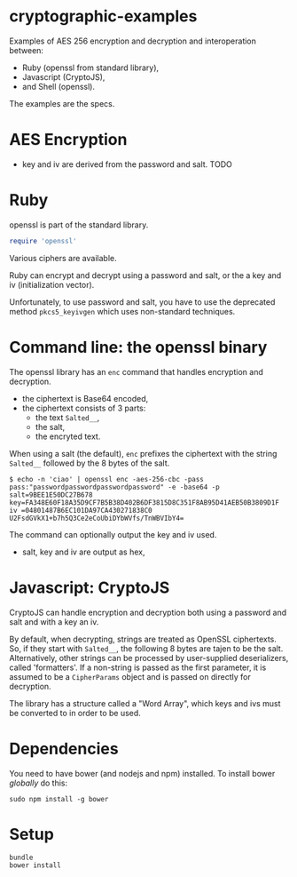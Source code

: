 # cryptographic-examples

Examples of AES 256 encryption and decryption and interoperation between:
* Ruby (openssl from standard library),
* Javascript (CryptoJS),
* and Shell (openssl).

The examples are the specs.

# AES Encryption

* key and iv are derived from the password and salt.
TODO

# Ruby

openssl is part of the standard library.

```ruby
require 'openssl'
```
Various ciphers are available.

Ruby can encrypt and decrypt using a password and salt, or
the a key and iv (initialization vector).

Unfortunately, to use password and salt, you have to use the
deprecated method `pkcs5_keyivgen` which uses non-standard
techniques.

# Command line: the openssl binary

The openssl library has an `enc` command that handles encryption and decryption.
* the ciphertext is Base64 encoded,
* the ciphertext consists of 3 parts:
  * the text `Salted__`,
  * the salt,
  * the encryted text.

When using a salt (the default), `enc`  prefixes the ciphertext with the string
`Salted__` followed by the 8 bytes of the salt.

```shell
$ echo -n 'ciao' | openssl enc -aes-256-cbc -pass pass:"passwordpasswordpasswordpassword" -e -base64 -p
salt=9BEE1E50DC27B678
key=FA348E60F18A35D9CF7B5B38D402B6DF3815D8C351F8AB95D41AEB50B3809D1F
iv =04801487B6EC101DA97CA430271838C0
U2FsdGVkX1+b7h5Q3Ce2eCoUbiDYbWVfs/TnWBVIbY4=
```

The command can optionally output the key and iv used.
* salt, key and iv are output as hex,

# Javascript: CryptoJS

CryptoJS can handle encryption and decryption both using a password and salt
and with a key an iv.

By default, when decrypting, strings are treated as OpenSSL ciphertexts.
So, if they start with `Salted__`, the following 8 bytes are tajen to be the
salt.
Alternatively, other strings can be processed by user-supplied deserializers,
called 'formatters'.
If a non-string is passed as the first parameter, it is assumed to be a
`CipherParams` object and is passed on directly for decryption.

The library has a structure called a "Word Array", which keys and ivs
must be converted to in order to be used.

# Dependencies

You need to have bower (and nodejs and npm) installed.
To install bower *globally* do this:

```shell
sudo npm install -g bower
```

# Setup

```shell
bundle
bower install
```
